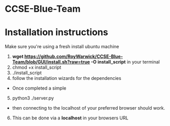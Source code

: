 # CCSE-Blue-Team
# Installation instructions
Make sure you're using a fresh install ubuntu machine

1. **wget https://github.com/RoyWarwick/CCSE-Blue-Team/blob/GUI/install.sh?raw=true -O install_script** in your terminal
2. chmod +x install_script
3. ./install_script 
4. follow the installation wizards for the dependencies 
+ Once completed a simple
5. python3 ./server.py
+ then connecting to the localhost of your preferred browser should work.
6. This can be done via a **localhost** in your browsers URL
